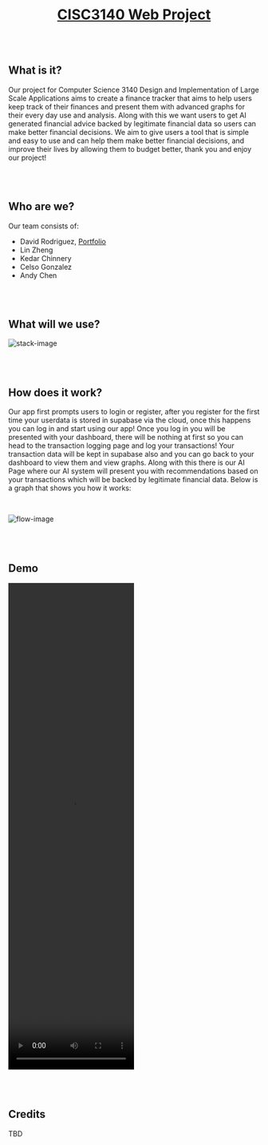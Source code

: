 <div align="center">  
  <p align='center'>
    <a href='https://github.com/drod75/cisc3140-project'><h1>CISC3140 Web Project</h1></a>
  </p>
</div>

<br><br>

## What is it?

Our project for Computer Science 3140 Design and Implementation of Large Scale Applications aims to create a finance tracker that aims to help users keep track of their finances and present them with advanced graphs for their every day use and analysis. Along with this we want users to get AI generated financial advice 
backed by legitimate financial data so users can make better financial decisions. We aim to give users a 
tool that is simple and easy to use and can help them make better financial decisions, and improve their lives by allowing them to budget better, thank you and enjoy our project!

<br><br>

## Who are we?

Our team consists of:

- David Rodriguez, [Portfolio](https://drod75.github.io/)
- Lin Zheng
- Kedar Chinnery
- Celso Gonzalez
- Andy Chen

<br><br>

## What will we use?

![stack-image]('static/images/stack.png')

<br><br>

## How does it work?

Our app first prompts users to login or register, after you register for the first time your userdata is stored in supabase via the cloud, once this happens you can log in and start using our app! Once you
log in you will be presented with your dashboard, there will be nothing at first so you can head to the 
transaction logging page and log your transactions! Your transaction data will be kept in supabase also and you can go back to your dashboard to view them and view graphs. Along with this there is our AI Page where
our AI system will present you with recommendations based on your transactions which will be backed by legitimate financial data. Below is a graph that shows you how it works: 

<br>

![flow-image]('static/images/flow.png')

<br><br>

## Demo

<video width="50%" height="25%" controls>
  <source src="static/images/demo.mp4" type="video/mp4">
  Your browser does not support the video tag.
</video>

<br><br>

## Credits

TBD

